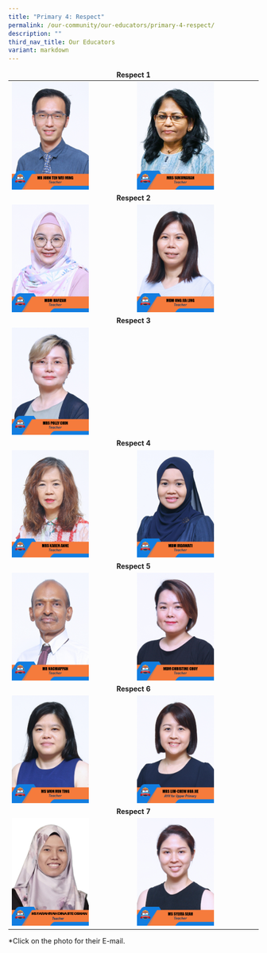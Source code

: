 ```yaml
---
title: "Primary 4: Respect"
permalink: /our-community/our-educators/primary-4-respect/
description: ""
third_nav_title: Our Educators
variant: markdown
---
```

<table>
<thead>
  <tr>
		<td colspan="2"><center><b>Respect 1</b></center></td>
  </tr>
</thead>
<tbody>
  <tr>
    <td><a href="mailto: teh_wei_ming_john@moe.edu.sg"><img src="/images/Teaching%20Staff/2023_mr%20john%20teh%20wei%20ming.jpg" style="width:65%"></a></td>
    <td><a href="mailto: sukumaran_k_nair@moe.edu.sg"><img src="/images/Teaching%20Staff/2023_mrs%20sukumaran.jpg" style="width:65%"></a></td>
  </tr>
  <tr>
    <td colspan="2"><center><b>Respect 2</b></center></td>
  </tr>
  <tr>
    <td><a href="mailto: hafizah_ismadi@moe.edu.sg"><img src="/images/Teaching%20Staff/2023_mdm%20hafizah.jpg" style="width:65%"></a></td>
    <td><a href="mailto: ong_jia_ling@moe.edu.sg"><img src="/images/Teaching%20Staff/2023_mdm%20ong%20jia%20ling.jpg" style="width:65%"></a></td>
  </tr>
  <tr>
    <td colspan="2"><center><b>Respect 3</b></center></td>
  </tr>
  <tr>
    <td><a href="mailto: law_polly@moe.edu.sg"><img src="/images/Teaching%20Staff/2023_mrs%20polly%20chin.jpg" style="width:65%"></a></td>
		<td><a><img src="" style="width:65%"></a></td>
  </tr>
  <tr>
    <td colspan="2"><center><b>Respect 4</b></center></td>
  </tr>
  <tr>
    <td><a href="mailto: karen_anne_silva@moe.edu.sg"><img src="/images/Teaching%20Staff/2023_mrs%20karen%20anne.jpg" style="width:65%"></a></td>
    <td><a href="mailto: irdawati_mohd_ariffin@moe.edu.sg"><img src="/images/Teaching%20Staff/2023_mdm%20irdawati.jpg" style="width:65%"></a></td>
  </tr>
  <tr>
    <td colspan="2"><center><b>Respect 5</b></center></td>
  </tr>
  <tr>
    <td><a href="mailto: m_nachiappan@moe.edu.sg"><img src="/images/Teaching%20Staff/2023_mr%20nachiappan.jpg" style="width:65%"></a></td>
    <td><a href="mailto: choy_peizhi@moe.edu.sg"><img src="/images/Teaching%20Staff/2023_mdm%20christine%20choy.jpg" style="width:65%"></a></td>
  </tr>
  <tr>
    <td colspan="2"><center><b>Respect 6</b></center></td>
  </tr>
  <tr>
    <td><a href="mailto: won_min_ting@moe.edu.sg"><img src="/images/Teaching%20Staff/2023_ms%20won%20min%20ting.jpg" style="width:65%"></a></td>
    <td><a href="mailto: chew_hua_jie@moe.edu.sg"><img src="/images/Teaching%20Staff/mrs%20lim-chew%20hua%20jie.jpg" style="width:65%"></a></td>
  </tr>
	 <tr>
    <td colspan="2"><center><b>Respect 7</b></center></td>
  </tr>
  <tr>
    <td><a href="mailto: farahiyah_dina_osman@moe.edu.sg"><img src="/images/Teaching%20Staff/2023_ms%20farahiyah%20dina.jpg" style="width:65%"></a></td>
    <td><a href="mailto: seah_jia_ying_sylvia@moe.edu.sg"><img src="/images/Teaching%20Staff/2023_ms%20sylvia%20seah.jpg" style="width:65%"></a></td>
  </tr>
</tbody>
</table>

*Click on the photo for their E-mail.